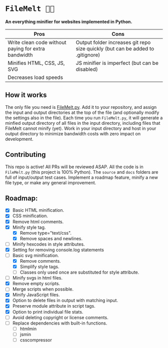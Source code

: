 # `FileMelt 📁🔥`
**An everything minifier for websites implemented in Python.**

| Pros | Cons |
| ------------- | ------------- |
| Write clean code without paying for extra bandwidth | Output folder increases git repo size quickly (but can be added to .gitignore) |
| Minifies HTML, CSS, JS, SVG | JS minifier is imperfect (but can be disabled) |
| Decreases load speeds | |

## How it works
The only file you need is [FileMelt.py](https://github.com/LiamSwayne/FileMelt/blob/main/FileMelt.py). Add it to your repository, and assign the input and output directories at the top of the file (and optionally modify the settings also in the file). Each time you run `FileMelt.py`, it will generate a minfied output directory of all files in the input directory, including files that FileMelt cannot minify (yet). Work in your input directory and host in your output directory to minimize bandwidth costs with zero impact on development.

## Contributing
This repo is active! All PRs will be reviewed ASAP. All the code is in `FileMelt.py` (this project is 100% Python). The `source` and `docs` folders are full of input/output test cases. Implement a roadmap feature, minify a new file type, or make any general improvement.

## Roadmap:
- [x] Basic HTML minification.
- [x] CSS minification.
- [x] Remove html comments.
- [x] Minify style tag.
    - [x] Remove type="text/css".
    - [x] Remove spaces and newlines.
- [ ] Minify hexcodes in style attributes.
- [x] Setting for removing console.log statements
- [ ] Basic svg minification.
    - [x] Remove comments.
    - [x] Simplify style tags.
    - [ ] Classes only used once are substituted for style attribute.
- [ ] Minify svgs in html files.
- [x] Remove empty scripts.
- [ ] Merge scripts when possible.
- [x] Minify JavaScript files.
- [x] Option to delete files in output with matching input.
- [x] Preserve module attribute in script tags.
- [x] Option to print individual file stats.
- [ ] Avoid deleting copyright or license comments.
- [ ] Replace dependencies with built-in functions.
    - [ ] htmlmin
    - [ ] jsmin
    - [ ] csscompressor
